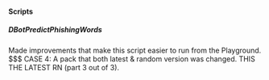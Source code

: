
#### Scripts
##### DBotPredictPhishingWords
Made improvements that make this script easier to run from the Playground.
$$$ CASE 4: A pack that both latest & random version was changed. THIS THE LATEST RN (part 3 out of 3).
